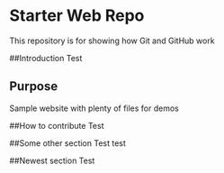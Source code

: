 # Starter Web Repo

This repository is for showing how Git and GitHub work

##Introduction
Test

## Purpose

Sample website with plenty of files for demos

##How to contribute
Test

##Some other section
Test test

##Newest section
Test
